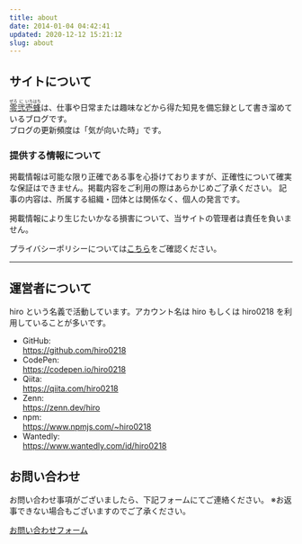 ```yaml
---
title: about
date: 2014-01-04 04:42:41
updated: 2020-12-12 15:21:12
slug: about
---
```


<!-- textlint-disable no-mix-dearu-desumasu -->

## サイトについて

<a href="https://b.0218.jp/"><ruby>零<rp>(</rp><rt>ぜろ</rt><rp>)</rp>弐<rp>(</rp><rt>に</rt><rp>)</rp>壱<rp>(</rp><rt>いち</rt><rp>)</rp>蜂<rp>(</rp><rt>はち</rt><rp>)</rp></ruby></a>は、仕事や日常または趣味などから得た知見を備忘録として書き溜めているブログです。  
ブログの更新頻度は「気が向いた時」です。

### 提供する情報について

掲載情報は可能な限り正確である事を心掛けておりますが、正確性について確実な保証はできません。掲載内容をご利用の際はあらかじめご了承ください。
記事の内容は、所属する組織・団体とは関係なく、個人の発言です。

掲載情報により生じたいかなる損害について、当サイトの管理者は責任を負いません。

プライバシーポリシーについては[こちら](/privacy)をご確認ください。

---

## 運営者について

hiro という名義で活動しています。アカウント名は hiro もしくは hiro0218 を利用していることが多いです。

- GitHub:  
  https://github.com/hiro0218
- CodePen:  
  https://codepen.io/hiro0218
- Qiita:  
  https://qiita.com/hiro0218
- Zenn:  
  https://zenn.dev/hiro
- npm:  
  https://www.npmjs.com/~hiro0218
- Wantedly:  
  https://www.wantedly.com/id/hiro0218

## お問い合わせ

お問い合わせ事項がございましたら、下記フォームにてご連絡ください。
※お返事できない場合もございますのでご了承ください。

[お問い合わせフォーム](https://goo.gl/forms/9l1uAOVef8Wp3IFC2)
